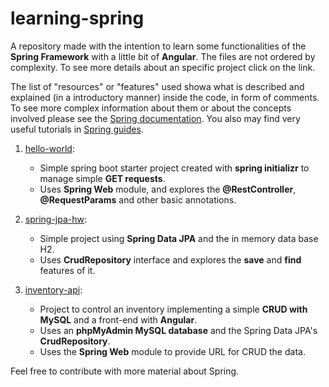# learning-spring
A repository made with the intention to learn some functionalities of the **Spring Framework** with a little bit of **Angular**. The files are not ordered by complexity. To see more details about an specific project click on the link. 

The list of "resources" or "features" used showa what is described and explained (in a introductory manner) inside the code, in form of comments. To see more complex information about them or about the concepts involved please see the [Spring documentation](https://spring.io/docs). You also may find very useful tutorials in [Spring guides](http://spring.io/guides).

1. [hello-world](https://github.com/JeanCHilger/learning-spring/tree/master/hello-world):
    * Simple spring boot starter project created with **spring initializr** to manage simple **GET requests**.
    * Uses **Spring Web** module, and explores the **@RestController**, **@RequestParams** and other basic annotations.

1. [spring-jpa-hw](https://github.com/JeanCHilger/learning-spring/tree/master/spring-jpa-hw):
   * Simple project using **Spring Data JPA** and the in memory data base H2.
   * Uses **CrudRepository** interface and explores the **save** and **find** features of it.
   
1. [inventory-api](https://github.com/JeanCHilger/learning-spring/tree/master/invetory-api):
   * Project to control an inventory implementing a simple **CRUD with MySQL** and a front-end with **Angular**.
   * Uses an **phpMyAdmin MySQL database** and the Spring Data JPA's **CrudRepository**.
   * Uses the **Spring Web** module to provide URL for CRUD the data.

Feel free to contribute with more material about Spring.
